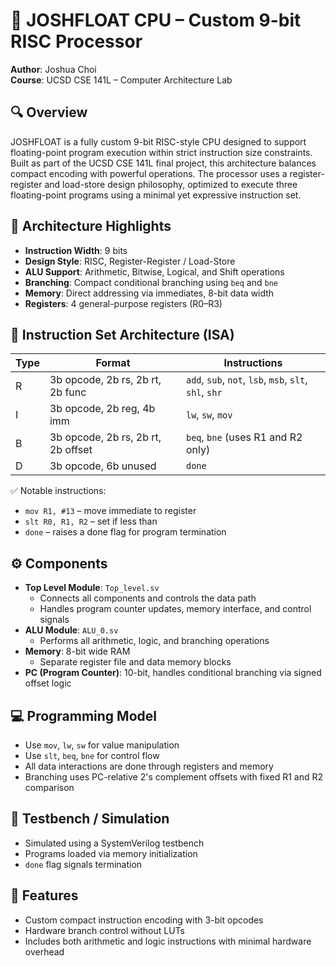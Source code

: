 # 🧠 JOSHFLOAT CPU – Custom 9-bit RISC Processor

**Author**: Joshua Choi  
**Course**: UCSD CSE 141L – Computer Architecture Lab  

## 🔍 Overview

JOSHFLOAT is a fully custom 9-bit RISC-style CPU designed to support floating-point program execution within strict instruction size constraints. Built as part of the UCSD CSE 141L final project, this architecture balances compact encoding with powerful operations. The processor uses a register-register and load-store design philosophy, optimized to execute three floating-point programs using a minimal yet expressive instruction set.

## 🧱 Architecture Highlights

- **Instruction Width**: 9 bits  
- **Design Style**: RISC, Register-Register / Load-Store  
- **ALU Support**: Arithmetic, Bitwise, Logical, and Shift operations  
- **Branching**: Compact conditional branching using `beq` and `bne`  
- **Memory**: Direct addressing via immediates, 8-bit data width  
- **Registers**: 4 general-purpose registers (R0–R3)

## 🧮 Instruction Set Architecture (ISA)

| Type | Format                 | Instructions                           |
|------|------------------------|----------------------------------------|
| R    | 3b opcode, 2b rs, 2b rt, 2b func | `add`, `sub`, `not`, `lsb`, `msb`, `slt`, `shl`, `shr` |
| I    | 3b opcode, 2b reg, 4b imm        | `lw`, `sw`, `mov`                      |
| B    | 3b opcode, 2b rs, 2b rt, 2b offset | `beq`, `bne` (uses R1 and R2 only)     |
| D    | 3b opcode, 6b unused             | `done`                                 |

✅ Notable instructions:
- `mov R1, #13` – move immediate to register  
- `slt R0, R1, R2` – set if less than  
- `done` – raises a done flag for program termination

## ⚙️ Components

- **Top Level Module**: `Top_level.sv`
  - Connects all components and controls the data path
  - Handles program counter updates, memory interface, and control signals
- **ALU Module**: `ALU_0.sv`
  - Performs all arithmetic, logic, and branching operations
- **Memory**: 8-bit wide RAM
  - Separate register file and data memory blocks
- **PC (Program Counter)**: 10-bit, handles conditional branching via signed offset logic

## 💻 Programming Model

- Use `mov`, `lw`, `sw` for value manipulation  
- Use `slt`, `beq`, `bne` for control flow  
- All data interactions are done through registers and memory  
- Branching uses PC-relative 2's complement offsets with fixed R1 and R2 comparison

## 🧪 Testbench / Simulation

- Simulated using a SystemVerilog testbench
- Programs loaded via memory initialization
- `done` flag signals termination


## 📌 Features

- Custom compact instruction encoding with 3-bit opcodes
- Hardware branch control without LUTs
- Includes both arithmetic and logic instructions with minimal hardware overhead



